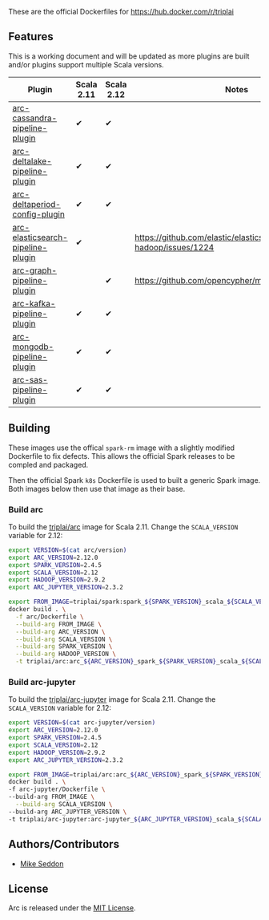 These are the official Dockerfiles for https://hub.docker.com/r/triplai

## Features

This is a working document and will be updated as more plugins are built and/or plugins support multiple Scala versions.

| Plugin                                                                                              | Scala 2.11          | Scala 2.12              | Notes                                                           |
|-----------------------------------------------------------------------------------------------------|---------------------|-------------------------|-----------------------------------------------------------------|
| [arc-cassandra-pipeline-plugin](https://github.com/tripl-ai/arc-cassandra-pipeline-plugin)          | ✔                   | ✔                       |                                                                 |
| [arc-deltalake-pipeline-plugin](https://github.com/tripl-ai/arc-deltalake-pipeline-plugin)          | ✔                   | ✔                       |                                                                 |
| [arc-deltaperiod-config-plugin](https://github.com/tripl-ai/arc-deltaperiod-config-plugin)          | ✔                   | ✔                       |                                                                 |
| [arc-elasticsearch-pipeline-plugin](https://github.com/tripl-ai/arc-elasticsearch-pipeline-plugin)  | ✔                   |                         | https://github.com/elastic/elasticsearch-hadoop/issues/1224     |
| [arc-graph-pipeline-plugin](https://github.com/tripl-ai/arc-graph-pipeline-plugin)                  |                     | ✔                       | https://github.com/opencypher/morpheus/issues/917               |
| [arc-kafka-pipeline-plugin](https://github.com/tripl-ai/arc-kafka-pipeline-plugin)                  | ✔                   | ✔                       |                                                                 |
| [arc-mongodb-pipeline-plugin](https://github.com/tripl-ai/arc-mongodb-pipeline-plugin)              | ✔                   | ✔                       |                                                                 |
| [arc-sas-pipeline-plugin](https://github.com/tripl-ai/arc-sas-pipeline-plugin)                      | ✔                   | ✔                       |                                                                 |

## Building

These images use the offical `spark-rm` image with a slightly modified Dockerfile to fix defects. This allows the official Spark releases to be compled and packaged.

Then the official Spark `k8s` Dockerfile is used to built a generic Spark image. Both images below then use that image as their base.

### Build arc

To build the [triplai/arc](https://hub.docker.com/r/triplai/arc) image for Scala 2.11. Change the `SCALA_VERSION` variable for 2.12:

```bash
export VERSION=$(cat arc/version)
export ARC_VERSION=2.12.0
export SPARK_VERSION=2.4.5
export SCALA_VERSION=2.12
export HADOOP_VERSION=2.9.2
export ARC_JUPYTER_VERSION=2.3.2

export FROM_IMAGE=triplai/spark:spark_${SPARK_VERSION}_scala_${SCALA_VERSION}_hadoop_${HADOOP_VERSION}
docker build . \
  -f arc/Dockerfile \
  --build-arg FROM_IMAGE \
  --build-arg ARC_VERSION \
  --build-arg SCALA_VERSION \
  --build-arg SPARK_VERSION \
  --build-arg HADOOP_VERSION \
  -t triplai/arc:arc_${ARC_VERSION}_spark_${SPARK_VERSION}_scala_${SCALA_VERSION}_hadoop_${HADOOP_VERSION}_${VERSION}
```

### Build arc-jupyter

To build the [triplai/arc-jupyter](https://hub.docker.com/r/triplai/arc-jupyter) image for Scala 2.11. Change the `SCALA_VERSION` variable for 2.12:

```bash
export VERSION=$(cat arc-jupyter/version)
export ARC_VERSION=2.12.0
export SPARK_VERSION=2.4.5
export SCALA_VERSION=2.12
export HADOOP_VERSION=2.9.2
export ARC_JUPYTER_VERSION=2.3.2

export FROM_IMAGE=triplai/arc:arc_${ARC_VERSION}_spark_${SPARK_VERSION}_scala_${SCALA_VERSION}_hadoop_${HADOOP_VERSION}_${VERSION}
docker build . \
-f arc-jupyter/Dockerfile \
--build-arg FROM_IMAGE \
  --build-arg SCALA_VERSION \
--build-arg ARC_JUPYTER_VERSION \
-t triplai/arc-jupyter:arc-jupyter_${ARC_JUPYTER_VERSION}_scala_${SCALA_VERSION}_hadoop_${HADOOP_VERSION}_${VERSION}
```

## Authors/Contributors

- [Mike Seddon](https://github.com/seddonm1)

## License

Arc is released under the [MIT License](https://opensource.org/licenses/MIT).
